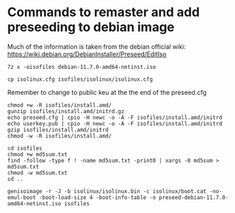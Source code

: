 # Commands to remaster and add preseeding to debian image

Much of the information is taken from the debian official wiki: https://wiki.debian.org/DebianInstaller/Preseed/EditIso

`7z x -oisofiles debian-11.7.0-amd64-netinst.iso`

`cp isolinux.cfg isofiles/isolinux/isolinux.cfg`

Remember to change to public keu at the the end of the preseed.cfg

```
chmod +w -R isofiles/install.amd/
gunzip isofiles/install.amd/initrd.gz
echo preseed.cfg | cpio -H newc -o -A -F isofiles/install.amd/initrd
echo userkey.pub | cpio -H newc -o -A -F isofiles/install.amd/initrd
gzip isofiles/install.amd/initrd
chmod -w -R isofiles/install.amd/
```

```
cd isofiles
chmod +w md5sum.txt
find -follow -type f ! -name md5sum.txt -print0 | xargs -0 md5sum > md5sum.txt
chmod -w md5sum.txt
cd ..
```
```
genisoimage -r -J -b isolinux/isolinux.bin -c isolinux/boot.cat -no-emul-boot -boot-load-size 4 -boot-info-table -o preseed-debian-11.7.0-amd64-netinst.iso isofiles
```
